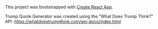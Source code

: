 This project was bootstrapped with [Create React App](https://github.com/facebook/create-react-app).

Trump Quote Generator was created using the "What Does Trump Think?" API.
https://whatdoestrumpthink.com/api-docs/index.html
